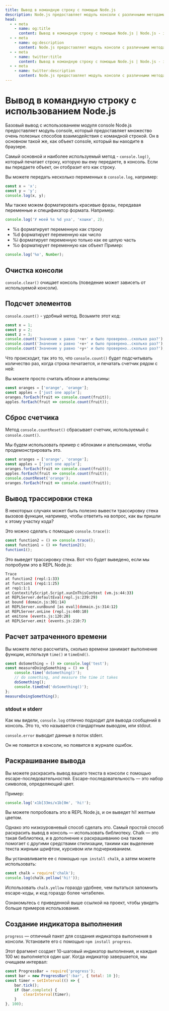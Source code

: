 ```yaml
---
title: Вывод в командную строку с помощью Node.js
description: Node.js предоставляет модуль консоли с различными методами для взаимодействия с командной строкой, включая журналирование, подсчет, измерение времени и т. д.
head:
  - - meta
    - name: og:title
      content: Вывод в командную строку с помощью Node.js | Node.js - iDoc.dev
  - - meta
    - name: og:description
      content: Node.js предоставляет модуль консоли с различными методами для взаимодействия с командной строкой, включая журналирование, подсчет, измерение времени и т. д.
  - - meta
    - name: twitter:title
      content: Вывод в командную строку с помощью Node.js | Node.js - iDoc.dev
  - - meta
    - name: twitter:description
      content: Node.js предоставляет модуль консоли с различными методами для взаимодействия с командной строкой, включая журналирование, подсчет, измерение времени и т. д.
---
```



# Вывод в командную строку с использованием Node.js

Базовый вывод с использованием модуля console
Node.js предоставляет модуль console, который предоставляет множество очень полезных способов взаимодействия с командной строкой. Он в основном такой же, как объект console, который вы находите в браузере.

Самый основной и наиболее используемый метод - `console.log()`, который печатает строку, которую вы ему передаете, в консоль. Если вы передаете объект, он отобразит его как строку.

Вы можете передать несколько переменных в `console.log`, например:
```javascript
const x = 'x';
const y = 'y';
console.log(x, y);
```

Мы также можем форматировать красивые фразы, передавая переменные и спецификатор формата. Например:
```javascript
console.log('У моей %s %d уха', 'кошки', 2);
```

- %s форматирует переменную как строку
- %d форматирует переменную как число
- %i форматирует переменную только как ее целую часть
- %o форматирует переменную как объект
Пример:
```javascript
console.log('%o', Number);
```
## Очистка консоли

`console.clear()` очищает консоль (поведение может зависеть от используемой консоли).

## Подсчет элементов

`console.count()` - удобный метод.
Возьмите этот код:
```javascript
const x = 1;
const y = 2;
const z = 3;
console.count('Значение x равно '+x+' и было проверено..сколько раз?');
console.count('Значение x равно '+x+' и было проверено..сколько раз?');
console.count('Значение y равно '+y+' и было проверено..сколько раз?');
```

Что происходит, так это то, что `console.count()` будет подсчитывать количество раз, когда строка печатается, и печатать счетчик рядом с ней:

Вы можете просто считать яблоки и апельсины:

```javascript
const oranges = ['orange', 'orange'];
const apples = ['just one apple'];
oranges.forEach(fruit => console.count(fruit));
apples.forEach(fruit => console.count(fruit));
```

## Сброс счетчика

Метод `console.countReset()` сбрасывает счетчик, используемый с `console.count()`.

Мы будем использовать пример с яблоками и апельсинами, чтобы продемонстрировать это.

```javascript
const oranges = ['orange', 'orange'];
const apples = ['just one apple'];
oranges.forEach(fruit => console.count(fruit));
apples.forEach(fruit => console.count(fruit));
console.countReset('orange');
oranges.forEach(fruit => console.count(fruit));
```


## Вывод трассировки стека

В некоторых случаях может быть полезно вывести трассировку стека вызовов функции, например, чтобы ответить на вопрос, как вы пришли к этому участку кода?

Это можно сделать с помощью `console.trace()`:

```javascript
const function2 = () => console.trace();
const function1 = () => function2();
function1();
```

Это выведет трассировку стека. Вот что будет выведено, если мы попробуем это в REPL Node.js:

```bash
Trace
at function2 (repl:1:33)
at function1 (rep1:1:25)
at rep1:1:1
at ContextifyScript.Script.xunInThisContext (vm.js:44:33)
at REPLServer.defaultEval(repl.js:239:29)
at bound (domain.js:301:14)
at REPLServer.xunBound [as eval](domain.js:314:12)
at REPLServer.onLine (repl.js:440:10)
at emitone (events.js:120:20)
at REPLServer.emit (events.js:210:7)
```

## Расчет затраченного времени

Вы можете легко рассчитать, сколько времени занимает выполнение функции, используя `time()` и `timeEnd()`.

```javascript
const doSomething = () => console.log('test');
const measureDoingSomething = () => {
    console.time('doSomething()');
    // do something, and measure the time it takes
    doSomething();
    console.timeEnd('doSomething()');
};
measureDoingSomething();
```

### stdout и stderr

Как мы видели, `console.log` отлично подходит для вывода сообщений в консоль. Это то, что называется стандартным выводом, или stdout.

`console.error` выводит данные в поток stderr.

Он не появится в консоли, но появится в журнале ошибок.

## Раскрашивание вывода

Вы можете раскрасить вывод вашего текста в консоли с помощью escape-последовательностей. Escape-последовательность — это набор символов, определяющий цвет.

Пример:

```javascript
console.log('x1b[33ms/x1b[0m', 'hi!');
```

Вы можете попробовать это в REPL Node.js, и он выведет hi! желтым цветом.

Однако это низкоуровневый способ сделать это. Самый простой способ раскрасить вывод в консоль — использовать библиотеку. Chalk — это такая библиотека, и в дополнение к раскрашиванию она также помогает с другими средствами стилизации, такими как выделение текста жирным шрифтом, курсивом или подчеркиванием.

Вы устанавливаете ее с помощью `npm install chalk`, а затем можете использовать:

```javascript
const chalk = require('chalk');
console.log(chalk.yellow('hi!'));
```

Использовать `chalk.yellow` гораздо удобнее, чем пытаться запомнить escape-коды, и код гораздо более читабелен.

Ознакомьтесь с приведенной выше ссылкой на проект, чтобы увидеть больше примеров использования.


## Создание индикатора выполнения

`progress` — отличный пакет для создания индикатора выполнения в консоли. Установите его с помощью `npm install progress`.

Этот фрагмент создает 10-шаговый индикатор выполнения, и каждые 100 мс выполняется один шаг. Когда индикатор завершается, мы очищаем интервал:

```javascript
const ProgressBar = require('progress');
const bar = new ProgressBar(':bar', { total: 10 });
const timer = setInterval(() => {
    bar.tick();
    if (bar.complete) {
        clearInterval(timer);
    }
}, 100);
```

